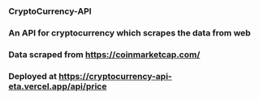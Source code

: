 ### CryptoCurrency-API
### An API for cryptocurrency which scrapes the data from web 
### Data scraped from https://coinmarketcap.com/ 
### Deployed at https://cryptocurrency-api-eta.vercel.app/api/price
